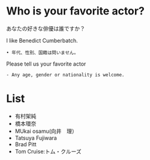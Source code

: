 # Who is your favorite actor?
あなたの好きな俳優は誰ですか？

I like Benedict Cumberbatch.

    • 年代、性別、国籍は問いません。

Please tell us your favorite actor

    - Any age, gender or nationality is welcome.

# List
- 有村架純
- 橋本環奈  
- MUkai osamu(向井　理）
- Tatsuya Fujiwara
- Brad Pitt
- Tom Cruise:トム・クルーズ
